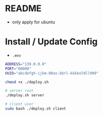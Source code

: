 # README

- only apply for ubuntu


# Install / Update Config

- `.env`
```bash
ADDRESS="139.0.0.0"
PORT="00000"
UUID="abcdefgh-ijkm-00oo-bbrl-kkkkol0ll999"
```

```bash
chmod +x ./deploy.sh

# server root
./deploy.sh server

# client user
sudo bash ./deploy.sh client
```

